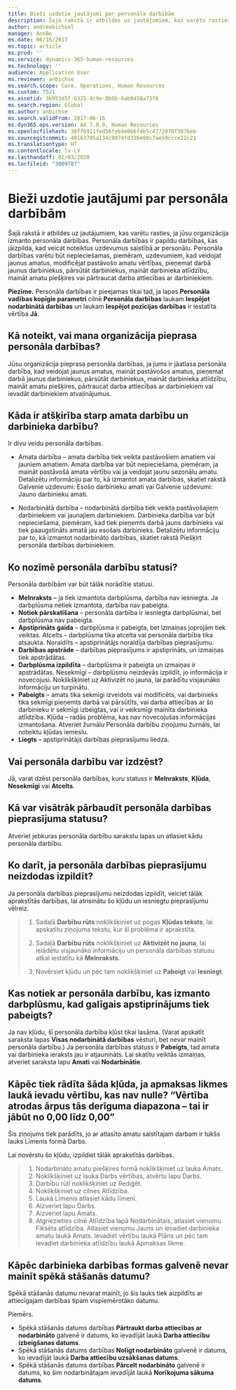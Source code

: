 ```yaml
---
title: Bieži uzdotie jautājumi par personāla darbībām
description: Šajā rakstā ir atbildes uz jautājumiem, kas varētu rasties, ja jūsu organizācija izmanto personāla darbības. Personāla darbības ir papildu darbības, kas jāizpilda, kad veicat noteiktus uzdevumus saistībā ar personālu.
author: andreabichsel
manager: AnnBe
ms.date: 06/16/2017
ms.topic: article
ms.prod: ''
ms.service: dynamics-365-human-resources
ms.technology: ''
audience: Application User
ms.reviewer: anbichse
ms.search.scope: Core, Operations, Human Resources
ms.custom: 7521
ms.assetid: 3b953d5f-6325-4c9e-8b9b-6ab0458a73f8
ms.search.region: Global
ms.author: anbichse
ms.search.validFrom: 2017-06-16
ms.dyn365.ops.version: AX 7.0.0, Human Resources
ms.openlocfilehash: 38ff6911fed56feb9e0b6f4b5c4772070f3876eb
ms.sourcegitcommit: 40163705a134c9874fd33be80c7ae59ccce22c21
ms.translationtype: HT
ms.contentlocale: lv-LV
ms.lasthandoff: 02/03/2020
ms.locfileid: "3009787"
---
```

# <a name="personnel-actions-faq"></a>Bieži uzdotie jautājumi par personāla darbībām

Šajā rakstā ir atbildes uz jautājumiem, kas varētu rasties, ja jūsu organizācija izmanto personāla darbības. Personāla darbības ir papildu darbības, kas jāizpilda, kad veicat noteiktus uzdevumus saistībā ar personālu. Personāla darbības varētu būt nepieciešamas, piemēram, uzdevumiem, kad veidojat jaunus amatus, modificējat pastāvošo amatu vērtības, pieņemat darbā jaunus darbiniekus, pārsūtāt darbiniekus, maināt darbinieka atlīdzību, maināt amatu piešķires vai pārtraucat darba attiecības ar darbiniekiem.

**Piezīme.** Personāla darbības ir pieejamas tikai tad, ja lapas **Personāla vadības kopīgie parametri** cilnē **Personāla darbības** laukam **Iespējot nodarbinātā darbības** un laukam **Iespējot pozīcijas darbības** ir iestatīta vērtība **Jā**. 

## <a name="how-can-i-tell-if-my-organization-requires-personnel-actions"></a>Kā noteikt, vai mana organizācija pieprasa personāla darbības?
Jūsu organizācija pieprasa personāla darbības, ja jums ir jāatlasa personāla darbība, kad veidojat jaunus amatus, maināt pastāvošos amatus, pieņemat darbā jaunus darbiniekus, pārsūtāt darbiniekus, maināt darbinieka atlīdzību, maināt amatu piešķires, pārtraucat darba attiecības ar darbiniekiem vai ievadāt darbiniekiem atvaļinājumus. 

## <a name="what-is-the-difference-between-a-position-action-and-a-worker-action"></a>Kāda ir atšķirība starp amata darbību un darbinieka darbību?
Ir divu veidu personāla darbības.

- Amata darbība – amata darbība tiek veikta pastāvošiem amatiem vai jauniem amatiem. Amata darbība var būt nepieciešama, piemēram, ja maināt pastāvošā amata vērtību vai ja veidojat jaunu sezonālu amatu. Detalizētu informāciju par to, kā izmantot amata darbības, skatiet rakstā Galvenie uzdevumi: Esošo darbinieku amati vai Galvenie uzdevumi: Jauno darbinieku amati.

- Nodarbinātā darbība – nodarbinātā darbība tiek veikta pastāvošajiem darbiniekiem vai jaunajiem darbiniekiem. Darbinieka darbība var būt nepieciešama, piemēram, kad tiek pieņemts darbā jauns darbinieks vai tiek paaugstināts amatā jau esošais darbinieks. Detalizētu informāciju par to, kā izmantot nodarbināto darbības, skatiet rakstā Piešķirt personāla darbības darbiniekiem.

## <a name="what-do-the-statuses-of-the-personnel-actions-mean"></a>Ko nozīmē personāla darbību statusi?
Personāla darbībām var būt tālāk norādītie statusi.

- **Melnraksts** – ja tiek izmantota darbplūsma, darbība nav iesniegta. Ja darbplūsma netiek izmantota, darbība nav pabeigta.
- **Notiek pārskatīšana** – personāla darbība ir iesniegta darbplūsmai, bet darbplūsma nav pabeigta.
- **Apstiprināts gaida** – darbplūsma ir pabeigta, bet izmaiņas joprojām tiek veiktas. Atcelts – darbplūsma tika atcelta vai personāla darbība tika atsaukta. Noraidīts – apstiprinātājs noraidīja darbības pieprasījumu.
- **Darbības apstrāde** – darbības pieprasījums ir apstiprināts, un izmaiņas tiek apstrādātas.
- **Darbplūsma izpildīta** – darbplūsma ir pabeigta un izmaiņas ir apstrādātas. Nesekmīgi – darbplūsmu neizdevās izpildīt, jo informācija ir novecojusi. Noklikšķiniet uz Aktivizēt no jauna, lai parādītu visjaunāko informāciju un turpinātu.
- **Pabeigts** – amats tika sekmīgi izveidots vai modificēts, vai darbinieks tika sekmīgi pieņemts darbā vai pārsūtīts, vai darba attiecības ar šo darbinieku ir sekmīgi izbeigtas, vai ir veiksmīgi mainīta darbinieka atlīdzība. Kļūda – radās problēma, kas nav novecojušas informācijas izmantošana. Atveriet žurnālu Personāla darbību ziņojumu žurnāls, lai noteiktu kļūdas iemeslu.
- **Liegts** – apstiprinātājs darbības pieprasījumu liedza.

## <a name="can-i-delete-a-personnel-action"></a>Vai personāla darbību var izdzēst?
Jā, varat dzēst personāla darbības, kuru statuss ir **Melnraksts**, **Kļūda**, **Nesekmīgi** vai **Atcelts**.

## <a name="what-is-the-fastest-way-to-check-the-status-of-a-personnel-action-request"></a>Kā var visātrāk pārbaudīt personāla darbības pieprasījuma statusu?
Atveriet jebkuras personāla darbību sarakstu lapas un atlasiet kādu personāla darbību.

## <a name="what-should-i-do-if-a-personnel-action-request-fails"></a>Ko darīt, ja personāla darbības pieprasījumu neizdodas izpildīt?
Ja personāla darbības pieprasījumu neizdodas izpildīt, veiciet tālāk aprakstītās darbības, lai atrisinātu šo kļūdu un iesniegtu pieprasījumu vēlreiz.

> 1. Sadaļā **Darbību rūts** noklikšķiniet uz pogas **Kļūdas teksts**, lai apskatītu ziņojuma tekstu, kur šī problēma ir aprakstīta.
> 
> 2. Sadaļā **Darbību rūts** noklikšķiniet uz **Aktivizēt no jauna**, lai ielādētu visjaunāko informāciju un personāla darbības statusu atkal iestatītu kā **Melnraksts**.
> 
> 3. Novērsiet kļūdu un pēc tam noklikšķiniet uz **Pabeigt** vai **Iesniegt**.

## <a name="what-happens-to-a-personnel-action-that-uses-workflow-when-the-final-approval-is-completed"></a>Kas notiek ar personāla darbību, kas izmanto darbplūsmu, kad galīgais apstiprinājums tiek pabeigts?
Ja nav kļūdu, šī personāla darbība kļūst tikai lasāma. (Varat apskatīt saraksta lapas **Visas nodarbinātā darbības** vēsturi, bet nevar mainīt personāla darbību.) Ja personāla darbības statuss ir **Pabeigts**, tad amata vai darbinieka ieraksts jau ir atjaunināts. Lai skatītu veiktās izmaiņas, atveriet saraksta lapu **Amati** vai **Nodarbinātie**.

## <a name="why-do-i-receive-the-following-error-when-i-enter-a-non-zero-value-in-the-pay-rate-field-the-value-is-out-of-its-valid-range--it-much-be-between-000-and-000"></a>Kāpēc tiek rādīta šāda kļūda, ja apmaksas likmes laukā ievadu vērtību, kas nav nulle? “Vērtība atrodas ārpus tās derīguma diapazona – tai ir jābūt no 0,00 līdz 0,00”
Šis ziņojums tiek parādīts, jo ar atlasīto amatu saistītajam darbam ir tukšs lauks Līmenis formā Darbs.

Lai novērstu šo kļūdu, izpildiet tālāk aprakstītās darbības.

> 1. Nodarbināto amatu piešķires formā noklikšķiniet uz lauka Amats.  
> 2. Noklikšķiniet uz lauka Darbs vērtības, atvērtu lapu Darbs.
> 3. Darbību rūtī noklikšķiniet uz Rediģēt.
> 4. Noklikšķiniet uz cilnes Atlīdzība.
> 5. Laukā Līmenis atlasiet kādu līmeni.
> 6. Aizveriet lapu Darbs.
> 7. Aizveriet lapu Amats.
> 8. Atgriezieties cilnē Atlīdzība lapā Nodarbinātais, atlasiet vienumu Fiksēta atlīdzība.  Atlasiet vienumu Jauns un ievadiet darbinieka amatu laukā Amats.  Ievadiet vērtību laukā Plāns un pēc tam ievadiet darbinieka atlīdzību laukā Apmaksas likme.

## <a name="why-cant-i-change-the-effective-date-in-the-header-of-the-worker-action-form"></a>Kāpēc darbinieka darbības formas galvenē nevar mainīt spēkā stāšanās datumu?
Spēkā stāšanās datumu nevarat mainīt, jo šis lauks tiek aizpildīts ar attiecīgajam darbības tipam vispiemērotāko datumu.

Piemērs.

- Spēkā stāšanās datums darbības **Pārtraukt darba attiecības ar nodarbināto** galvenē ir datums, ko ievadījāt laukā **Darba attiecību izbeigšanas datums**.
- Spēkā stāšanās datums darbības **Nolīgt nodarbināto** galvenē ir datums, ko ievadījāt laukā **Darba attiecību uzsākšanas datums**.
- Spēkā stāšanās datums darbības **Pārcelt nodarbināto** galvenē ir datums, ko šim nodarbinātajam ievadījāt laukā **Norīkojuma sākuma datums**.

